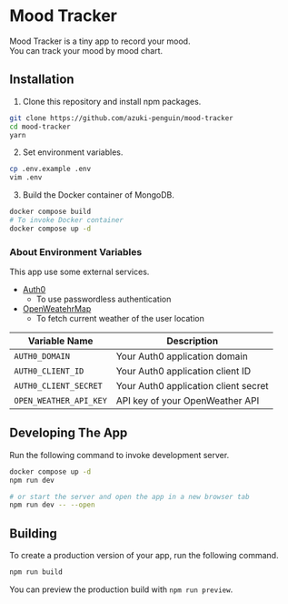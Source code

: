 # Mood Tracker

Mood Tracker is a tiny app to record your mood.  
You can track your mood by mood chart.

## Installation

1. Clone this repository and install npm packages.

```bash
git clone https://github.com/azuki-penguin/mood-tracker
cd mood-tracker
yarn
```

2. Set environment variables.

```bash
cp .env.example .env
vim .env
```

3. Build the Docker container of MongoDB.

```bash
docker compose build
# To invoke Docker container
docker compose up -d
```

### About Environment Variables

This app use some external services.

- [Auth0](https://auth0.com/)
    - To use passwordless authentication
- [OpenWeatehrMap](https://openweathermap.org/)
    - To fetch current weather of the user location

| Variable Name | Description |
| -- | -- |
| `AUTH0_DOMAIN` | Your Auth0 application domain |
| `AUTH0_CLIENT_ID` | Your Auth0 application client ID |
| `AUTH0_CLIENT_SECRET` | Your Auth0 application client secret |
| `OPEN_WEATHER_API_KEY` | API key of your OpenWeather API |

## Developing The App

Run the following command to invoke development server.

```bash
docker compose up -d
npm run dev

# or start the server and open the app in a new browser tab
npm run dev -- --open
```

## Building

To create a production version of your app, run the following command.

```bash
npm run build
```

You can preview the production build with `npm run preview`.
